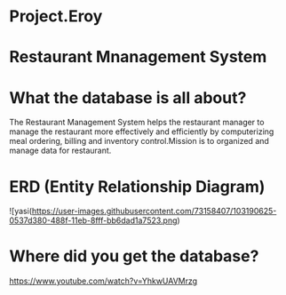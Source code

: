 # Project.Eroy

# Restaurant Mnanagement System

# What the database is all about? 

The Restaurant Management System  helps the restaurant manager to manage the restaurant more effectively and efficiently by computerizing meal ordering, billing and inventory control.Mission is to organized and manage data for restaurant.


# ERD (Entity Relationship Diagram)

![yasi(https://user-images.githubusercontent.com/73158407/103190625-0537d380-488f-11eb-8fff-bb6dad1a7523.png)

# Where did you get the database?

https://www.youtube.com/watch?v=YhkwUAVMrzg



